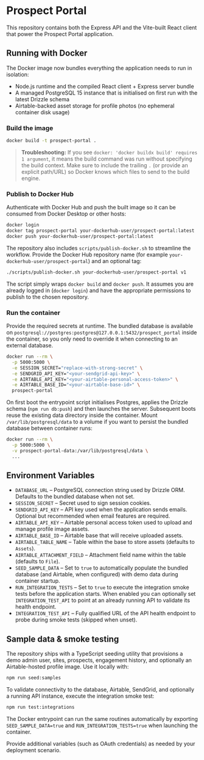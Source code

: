 # Prospect Portal

This repository contains both the Express API and the Vite-built React client that power the Prospect Portal application.

## Running with Docker

The Docker image now bundles everything the application needs to run in isolation:

- Node.js runtime and the compiled React client + Express server bundle
- A managed PostgreSQL 15 instance that is initialised on first run with the latest Drizzle schema
- Airtable-backed asset storage for profile photos (no ephemeral container disk usage)

### Build the image

```bash
docker build -t prospect-portal .
```

> **Troubleshooting:** If you see `docker: 'docker buildx build' requires 1 argument`, it means the build command was run
> without specifying the build context. Make sure to include the trailing `.` (or provide an explicit path/URL) so Docker
> knows which files to send to the build engine.

### Publish to Docker Hub

Authenticate with Docker Hub and push the built image so it can be consumed from Docker Desktop or other hosts:

```bash
docker login
docker tag prospect-portal your-dockerhub-user/prospect-portal:latest
docker push your-dockerhub-user/prospect-portal:latest
```

The repository also includes `scripts/publish-docker.sh` to streamline the workflow. Provide the Docker Hub repository name
(for example `your-dockerhub-user/prospect-portal`) and an optional tag:

```bash
./scripts/publish-docker.sh your-dockerhub-user/prospect-portal v1
```

The script simply wraps `docker build` and `docker push`. It assumes you are already logged in (`docker login`) and have the
appropriate permissions to publish to the chosen repository.

### Run the container

Provide the required secrets at runtime. The bundled database is available on `postgresql://postgres:postgres@127.0.0.1:5432/prospect_portal` inside the container, so you only need to override it when connecting to an external database.

```bash
docker run --rm \
  -p 5000:5000 \
  -e SESSION_SECRET="replace-with-strong-secret" \
  -e SENDGRID_API_KEY="<your-sendgrid-api-key>" \
  -e AIRTABLE_API_KEY="<your-airtable-personal-access-token>" \
  -e AIRTABLE_BASE_ID="<your-airtable-base-id>" \
  prospect-portal
```

On first boot the entrypoint script initialises Postgres, applies the Drizzle schema (`npm run db:push`) and then launches the server. Subsequent boots reuse the existing data directory inside the container. Mount `/var/lib/postgresql/data` to a volume if you want to persist the bundled database between container runs:

```bash
docker run --rm \
  -p 5000:5000 \
  -v prospect-portal-data:/var/lib/postgresql/data \
  ...
```

## Environment Variables

- `DATABASE_URL` – PostgreSQL connection string used by Drizzle ORM. Defaults to the bundled database when not set.
- `SESSION_SECRET` – Secret used to sign session cookies.
- `SENDGRID_API_KEY` – API key used when the application sends emails. Optional but recommended when email features are required.
- `AIRTABLE_API_KEY` – Airtable personal access token used to upload and manage profile image assets.
- `AIRTABLE_BASE_ID` – Airtable base that will receive uploaded assets.
- `AIRTABLE_TABLE_NAME` – Table within the base to store assets (defaults to `Assets`).
- `AIRTABLE_ATTACHMENT_FIELD` – Attachment field name within the table (defaults to `File`).
- `SEED_SAMPLE_DATA` – Set to `true` to automatically populate the bundled database (and Airtable, when configured) with demo data during container startup.
- `RUN_INTEGRATION_TESTS` – Set to `true` to execute the integration smoke tests before the application starts. When enabled you can optionally set `INTEGRATION_TEST_API` to point at an already running API to validate its health endpoint.
- `INTEGRATION_TEST_API` – Fully qualified URL of the API health endpoint to probe during smoke tests (skipped when unset).

## Sample data & smoke testing

The repository ships with a TypeScript seeding utility that provisions a demo admin user, sites, prospects, engagement history, and optionally an Airtable-hosted profile image. Use it locally with:

```bash
npm run seed:samples
```

To validate connectivity to the database, Airtable, SendGrid, and optionally a running API instance, execute the integration smoke test:

```bash
npm run test:integrations
```

The Docker entrypoint can run the same routines automatically by exporting `SEED_SAMPLE_DATA=true` and `RUN_INTEGRATION_TESTS=true` when launching the container.

Provide additional variables (such as OAuth credentials) as needed by your deployment scenario.
